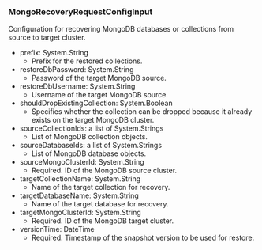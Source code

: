 ### MongoRecoveryRequestConfigInput
Configuration for recovering MongoDB databases or collections from source to target cluster.

- prefix: System.String
  - Prefix for the restored collections.
- restoreDbPassword: System.String
  - Password of the target MongoDB source.
- restoreDbUsername: System.String
  - Username of the target MongoDB source.
- shouldDropExistingCollection: System.Boolean
  - Specifies whether the collection can be dropped because it already exists on the target MongoDB cluster.
- sourceCollectionIds: a list of System.Strings
  - List of MongoDB collection objects.
- sourceDatabaseIds: a list of System.Strings
  - List of MongoDB database objects.
- sourceMongoClusterId: System.String
  - Required. ID of the MongoDB source cluster.
- targetCollectionName: System.String
  - Name of the target collection for recovery.
- targetDatabaseName: System.String
  - Name of the target database for recovery.
- targetMongoClusterId: System.String
  - Required. ID of the MongoDB target cluster.
- versionTime: DateTime
  - Required. Timestamp of the snapshot version to be used for restore.
